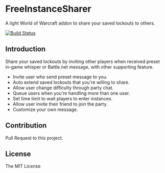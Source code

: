 # FreeInstanceSharer

A light World of Warcraft addon to share your saved lockouts to others.

[![Build Status](https://github.com/LiangYuxuan/FreeInstanceSharer/workflows/build/badge.svg)](https://github.com/LiangYuxuan/FreeInstanceSharer/actions?workflow=build)

## Introduction

Share your saved lockouts by inviting other players when received preset in-game whisper or Battle.net message, with other supporting feature.

* Invite user who send preset message to you.
* Auto extend saved lockouts that you're willing to share.
* Allow user change difficulty through party chat.
* Queue users when you're handling more than one user.
* Set time limit to wait players to enter instances.
* Allow user invite their friend to join the party.
* Customize your own message.

## Contribution

Pull Request to this project.

## License

The MIT License
